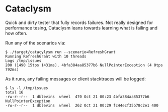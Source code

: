 # Cataclysm

Quick and dirty tester that fully records failures.  Not really designed for performance tesing, Cataclysm leans 
towards learning what is failing and how often.

Run any of the scenarios via:

```
$ ./target/catacylysm run --scenario=RefreshGrant
Running RefreshGrant with 10 threads
Logs /tmp/issues
200 (1490 15tps 1431ms), 4bfa384aa85377b6 NullPointerException (4 0tps 792ms)
```

As it runs, any failing messages or client stacktraces will be logged:

```
$ ls -l /tmp/issues
total 16
-rw-r--r--  1 dblevins  wheel  470 Oct 21 00:23 4bfa384aa85377b6 NullPointerException
-rw-r--r--  1 dblevins  wheel  262 Oct 21 00:29 fc44ecf35b78c2e1 400
```

